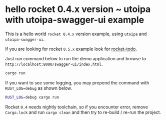 # hello rocket 0.4.x version ~ utoipa with utoipa-swagger-ui example

This is a hello world `rocket 0.4.x` version example, using `utoipa` and `utoipa-swagger-ui`.

If you are looking for rocket `0.5.x` example look for [rocket-todo](../rocket-todo).

Just run command below to run the demo application and browse to `http://localhost:8000/swagger-ui/index.html`.

```bash
cargo run
```

If you want to see some logging, you may prepend the command with `RUST_LOG=debug` as shown below.

```bash
RUST_LOG=debug cargo run
```

Rocket `0.4` needs nightly toolchain, so if you encounter error, remove `Cargo.lock` and run `cargo clean`
and then try to re-build / re-run the project.
